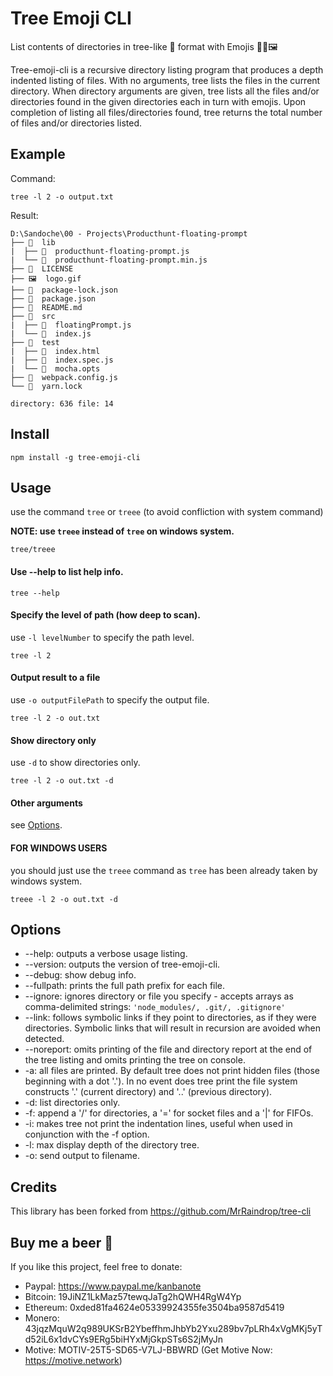 # Tree Emoji CLI

List contents of directories in tree-like 🌳 format with Emojis 📁📄🖼️

Tree-emoji-cli is a recursive directory listing program that produces a depth indented listing of files. With no arguments, tree lists the files in the current directory. When directory arguments are given, tree lists all the files and/or directories found in the given directories each in turn with emojis. Upon completion of listing all files/directories found, tree returns the total number of files and/or directories listed.

## Example

Command:

```
tree -l 2 -o output.txt
```

Result:

```
D:\Sandoche\00 - Projects\Producthunt-floating-prompt
├── 📁  lib
|  ├── 📄  producthunt-floating-prompt.js
|  └── 📄  producthunt-floating-prompt.min.js
├── 📄  LICENSE
├── 🖼️  logo.gif
├── 📄  package-lock.json
├── 📄  package.json
├── 📄  README.md
├── 📁  src
|  ├── 📄  floatingPrompt.js
|  └── 📄  index.js
├── 📁  test
|  ├── 📄  index.html
|  ├── 📄  index.spec.js
|  └── 📄  mocha.opts
├── 📄  webpack.config.js
└── 📄  yarn.lock

directory: 636 file: 14 
```

## Install

```
npm install -g tree-emoji-cli
```

## Usage

use the command `tree` or `treee` (to avoid confliction with system command)

**NOTE: use `treee` instead of `tree` on windows system.**

``
tree/treee
``

#### Use --help to list help info.

``
tree --help
``

#### Specify the level of path (how deep to scan).

use `-l levelNumber` to specify the path level.

```
tree -l 2
```

#### Output result to a file

use `-o outputFilePath` to specify the output file.

```
tree -l 2 -o out.txt
```

#### Show directory only

use `-d` to show directories only.

```
tree -l 2 -o out.txt -d
```

#### Other arguments

see [Options](#options).

#### FOR WINDOWS USERS

you should just use the `treee` command as `tree` has been already taken by windows system.

```
treee -l 2 -o out.txt -d
```

## Options

* --help: outputs a verbose usage listing.
* --version: outputs the version of tree-emoji-cli.
* --debug: show debug info.
* --fullpath: prints the full path prefix for each file.
* --ignore: ignores directory or file you specify - accepts arrays as comma-delimited strings: `'node_modules/, .git/, .gitignore'`
* --link: follows symbolic links if they point to directories, as if they were directories. Symbolic links that will result in recursion are avoided when detected.
* --noreport: omits printing of the file and directory report at the end of the tree listing and omits printing the tree on console.
* -a: all files are printed. By default tree does not print hidden files (those beginning with a dot '.'). In no event does tree print the file system constructs '.' (current directory) and '..' (previous directory).
* -d: list directories only.
* -f: append a '/' for directories, a '=' for socket files and a '|' for FIFOs.
* -i: makes tree not print the indentation lines, useful when used in conjunction with the -f option.
* -l: max display depth of the directory tree.
* -o: send output to filename.

## Credits
This library has been forked from https://github.com/MrRaindrop/tree-cli


## Buy me a beer 🍺
If you like this project, feel free to donate:
* Paypal: https://www.paypal.me/kanbanote
* Bitcoin: 19JiNZ1LkMaz57tewqJaTg2hQWH4RgW4Yp
* Ethereum: 0xded81fa4624e05339924355fe3504ba9587d5419
* Monero: 43jqzMquW2q989UKSrB2YbeffhmJhbYb2Yxu289bv7pLRh4xVgMKj5yTd52iL6x1dvCYs9ERg5biHYxMjGkpSTs6S2jMyJn
* Motive: MOTIV-25T5-SD65-V7LJ-BBWRD (Get Motive Now: https://motive.network)